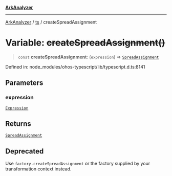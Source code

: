 [**ArkAnalyzer**](../../../../README.md)

***

[ArkAnalyzer](../../../../globals.md) / [ts](../README.md) / createSpreadAssignment

# Variable: ~~createSpreadAssignment()~~

> `const` **createSpreadAssignment**: (`expression`) => [`SpreadAssignment`](../interfaces/SpreadAssignment.md)

Defined in: node\_modules/ohos-typescript/lib/typescript.d.ts:8141

## Parameters

### expression

[`Expression`](../interfaces/Expression.md)

## Returns

[`SpreadAssignment`](../interfaces/SpreadAssignment.md)

## Deprecated

Use `factory.createSpreadAssignment` or the factory supplied by your transformation context instead.
